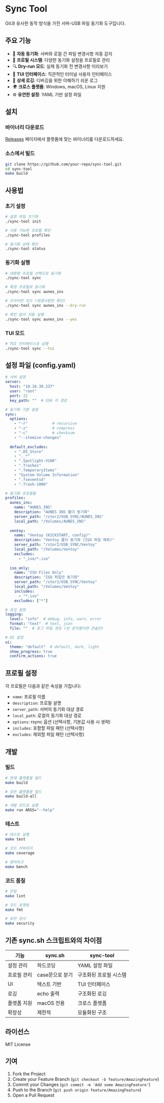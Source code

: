 # Sync Tool

Git과 유사한 동작 방식을 가진 서버-USB 파일 동기화 도구입니다.

## 주요 기능

- 🔄 **자동 동기화**: 서버와 로컬 간 파일 변경사항 자동 감지
- 📁 **프로필 시스템**: 다양한 동기화 설정을 프로필로 관리
- 🔍 **Dry-run 모드**: 실제 동기화 전 변경사항 미리보기
- 🎨 **TUI 인터페이스**: 직관적인 터미널 사용자 인터페이스
- 📝 **상세 로깅**: 디버깅을 위한 이해하기 쉬운 로그
- 🌍 **크로스 플랫폼**: Windows, macOS, Linux 지원
- ⚙️ **유연한 설정**: YAML 기반 설정 파일

## 설치

### 바이너리 다운로드

[Releases](https://github.com/your-repo/sync-tool/releases) 페이지에서 플랫폼에 맞는 바이너리를 다운로드하세요.

### 소스에서 빌드

```bash
git clone https://github.com/your-repo/sync-tool.git
cd sync-tool
make build
```

## 사용법

### 초기 설정

```bash
# 설정 파일 초기화
./sync-tool init

# 사용 가능한 프로필 확인
./sync-tool profiles

# 동기화 상태 확인
./sync-tool status
```

### 동기화 실행

```bash
# 대화형 프로필 선택으로 동기화
./sync-tool sync

# 특정 프로필로 동기화
./sync-tool sync aunes_ins

# 드라이런 모드 (변경사항만 확인)
./sync-tool sync aunes_ins --dry-run

# 확인 없이 자동 실행
./sync-tool sync aunes_ins --yes
```

### TUI 모드

```bash
# TUI 인터페이스로 실행
./sync-tool sync --tui
```

## 설정 파일 (config.yaml)

```yaml
# 서버 설정
server:
  host: "10.10.30.237"
  user: "root"
  port: 22
  key_path: ""  # SSH 키 경로

# 동기화 기본 설정
sync:
  options:
    - "-r"           # recursive
    - "-z"           # compress
    - "-c"           # checksum
    - "--itemize-changes"
  
  default_excludes:
    - ".DS_Store"
    - "._*"
    - ".Spotlight-V100"
    - ".Trashes"
    - ".TemporaryItems"
    - "System Volume Information"
    - ".fseventsd"
    - ".Trash-1000"

# 동기화 프로필들
profiles:
  aunes_ins:
    name: "AUNES_INS"
    description: "AUNES INS 폴더 동기화"
    server_path: "/stor2/USB_SYNC/AUNES_INS"
    local_path: "/Volumes/AUNES_INS"
    
  ventoy:
    name: "Ventoy (KICKSTART, config)"
    description: "Ventoy 폴더 동기화 (ISO 파일 제외)"
    server_path: "/stor2/USB_SYNC/Ventoy"
    local_path: "/Volumes/Ventoy"
    excludes:
      - "_iso/*.iso"
      
  iso_only:
    name: "ISO Files Only"
    description: "ISO 파일만 동기화"
    server_path: "/stor2/USB_SYNC/Ventoy"
    local_path: "/Volumes/Ventoy"
    includes:
      - "*.iso"
    excludes: ["*"]

# 로깅 설정
logging:
  level: "info"  # debug, info, warn, error
  format: "text"  # text, json
  file: ""  # 로그 파일 경로 (빈 문자열이면 콘솔만)

# UI 설정
ui:
  theme: "default"  # default, dark, light
  show_progress: true
  confirm_actions: true
```

## 프로필 설정

각 프로필은 다음과 같은 속성을 가집니다:

- `name`: 프로필 이름
- `description`: 프로필 설명
- `server_path`: 서버의 동기화 대상 경로
- `local_path`: 로컬의 동기화 대상 경로
- `options`: rsync 옵션 (선택사항, 기본값 사용 시 생략)
- `includes`: 포함할 파일 패턴 (선택사항)
- `excludes`: 제외할 파일 패턴 (선택사항)

## 개발

### 빌드

```bash
# 현재 플랫폼용 빌드
make build

# 모든 플랫폼용 빌드
make build-all

# 개발 모드로 실행
make run ARGS="--help"
```

### 테스트

```bash
# 테스트 실행
make test

# 코드 커버리지
make coverage

# 벤치마크
make bench
```

### 코드 품질

```bash
# 린팅
make lint

# 코드 포맷팅
make fmt

# 보안 검사
make security
```

## 기존 sync.sh 스크립트와의 차이점

| 기능 | sync.sh | sync-tool |
|------|---------|-----------|
| 설정 관리 | 하드코딩 | YAML 설정 파일 |
| 프로필 관리 | case문으로 분기 | 구조화된 프로필 시스템 |
| UI | 텍스트 기반 | TUI 인터페이스 |
| 로깅 | echo 출력 | 구조화된 로깅 |
| 플랫폼 지원 | macOS 전용 | 크로스 플랫폼 |
| 확장성 | 제한적 | 모듈화된 구조 |

## 라이선스

MIT License

## 기여

1. Fork the Project
2. Create your Feature Branch (`git checkout -b feature/AmazingFeature`)
3. Commit your Changes (`git commit -m 'Add some AmazingFeature'`)
4. Push to the Branch (`git push origin feature/AmazingFeature`)
5. Open a Pull Request
